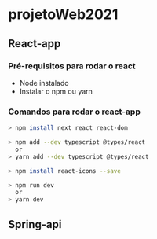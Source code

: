 # projetoWeb2021

## React-app

### Pré-requisitos para rodar o react
 
 * Node instalado
 * Instalar o npm ou yarn

### Comandos para rodar o react-app

```bash
> npm install next react react-dom

> npm add --dev typescript @types/react 
  or
> yarn add --dev typescript @types/react

> npm install react-icons --save

> npm run dev
  or 
> yarn dev
```

## Spring-api
